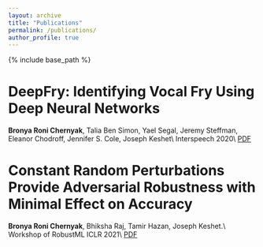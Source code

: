 ```yaml
---
layout: archive
title: "Publications"
permalink: /publications/
author_profile: true
---
```


<!-- {% if author.googlescholar %}
  You can also find my articles on <u><a href="{{author.googlescholar}}">my Google Scholar profile</a>.</u>
{% endif %} -->

{% include base_path %}
<!-- 
{% for post in site.publications reversed %}
  {% include archive-single.html %}
{% endfor %} -->

<a style="text-decoration:none" href="https://arxiv.org/abs/2203.17019">DeepFry: Identifying Vocal Fry Using Deep Neural Networks</a>
===
**Bronya Roni Chernyak**, Talia Ben Simon, Yael Segal, Jeremy Steffman, Eleanor Chodroff, Jennifer S. Cole, Joseph Keshet\\
Interspeech 2020\\
[PDF](https://arxiv.org/pdf/2203.17019.pdf)

<a style="text-decoration:none" href="https://arxiv.org/abs/2103.08265">Constant Random Perturbations Provide Adversarial Robustness with Minimal Effect on Accuracy</a>
===
**Bronya Roni Chernyak**, Bhiksha Raj, Tamir Hazan, Joseph Keshet.\\
Workshop of RobustML ICLR 2021\\
[PDF](https://arxiv.org/pdf/2103.08265.pdf)
